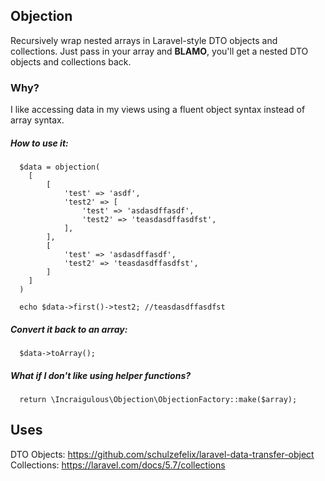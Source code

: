 Objection
----------

Recursively wrap nested arrays in Laravel-style DTO objects and collections. Just pass in your array and **BLAMO**, you'll get a nested DTO objects and collections back. 

### Why?
I like accessing data in my views using a fluent object syntax instead of array syntax. 

##### How to use it: 


```
  $data = objection(
    [
        [
            'test' => 'asdf',
            'test2' => [
                'test' => 'asdasdffasdf',
                'test2' => 'teasdasdffasdfst',
            ],
        ],
        [
            'test' => 'asdasdffasdf',
            'test2' => 'teasdasdffasdfst',
        ]
    ]
  )
  
  echo $data->first()->test2; //teasdasdffasdfst
```

##### Convert it back to an array:


```
  $data->toArray();

```

##### What if I don't like using helper functions? 

```
  return \Incraigulous\Objection\ObjectionFactory::make($array);
```

## Uses

DTO Objects: https://github.com/schulzefelix/laravel-data-transfer-object <br />
Collections: https://laravel.com/docs/5.7/collections

